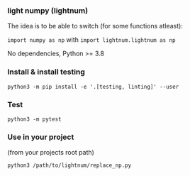 ### light numpy (lightnum)

The idea is to be able to switch (for some functions atleast):

`import numpy as np` with `import lightnum.lightnum as np`

No dependencies, Python >= 3.8

### Install & install testing
```
python3 -m pip install -e '.[testing, linting]' --user
```
### Test
```
python3 -m pytest
```
### Use in your project
(from your projects root path)
```
python3 /path/to/lightnum/replace_np.py
```
